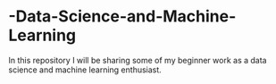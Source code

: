 # -Data-Science-and-Machine-Learning
In this repository I will be sharing some of my beginner work as a data science and machine learning enthusiast.
